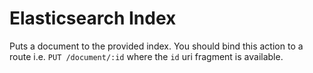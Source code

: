 
# Elasticsearch Index

Puts a document to the provided index. You should bind this action to a route i.e. `PUT /document/:id` where the `id`
uri fragment is available.
